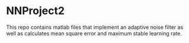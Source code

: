 # NNProject2

This repo contains matlab files that implement an adaptive noise filter as well as calculates mean square error and maximum stable learning rate.
